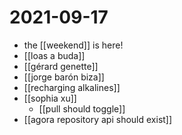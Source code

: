 # 2021-09-17

- the [[weekend]] is here!
- [[loas a buda]]
- [[gérard genette]]
- [[jorge barón biza]]
- [[recharging alkalines]]
- [[sophia xu]]
  - [[pull should toggle]]
- [[agora repository api should exist]]